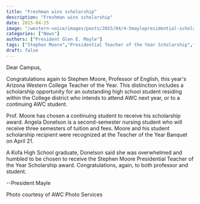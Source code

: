 ```yaml
---
title: "Freshman wins scholarship"
description: "Freshman wins scholarship"
date: 2015-04-25
image: "/western-voice/images/posts/2015/04/4-5maylepresidential-scholarangela-donelsonweb.jpg"
categories: ["News"]
authors: ["President Glen E. Mayle"]
tags: ["Stephen Moore","Presidential Teacher of the Year Scholarship","Angela Donelson"]
draft: false
---
```

Dear Campus,

Congratulations again to Stephen Moore, Professor of English, this year's Arizona Western College Teacher of the Year. This distinction includes a scholarship opportunity for an outstanding high school student residing within the College district who intends to attend AWC next year, or to a continuing AWC student.

Prof. Moore has chosen a continuing student to receive his scholarship award. Angela Donelson is a second-semester nursing student who will receive three semesters of tuition and fees. Moore and his student scholarship recipient were recognized at the Teacher of the Year Banquet on April 21.

A Kofa High School graduate, Donelson said she was overwhelmed and humbled to be chosen to receive the Stephen Moore Presidential Teacher of the Year Scholarship award. Congratulations, again, to both professor and student.

--President Mayle

Photo courtesy of AWC Photo Services